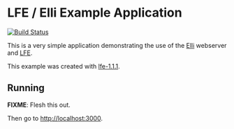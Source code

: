 # LFE / Elli Example Application

[![Build Status][Travis badge]][Travis link]

[Travis badge]: https://travis-ci.org/dry/lfe-elli-example.svg?branch=master
[Travis link]: https://travis-ci.org/dry/lfe-elli-example

This is a very simple application demonstrating the use of the [Elli] webserver
and [LFE].

This example was created with [lfe-1.1.1].

[Elli]: https://github.com/knutin/elli
[LFE]: https://github.com/rvirding/lfe
[lfe-1.1.1]: https://hex.pm/packages/lfe/1.1.1

## Running

**FIXME**: Flesh this out.

Then go to [http://localhost:3000](http://localhost:3000).

